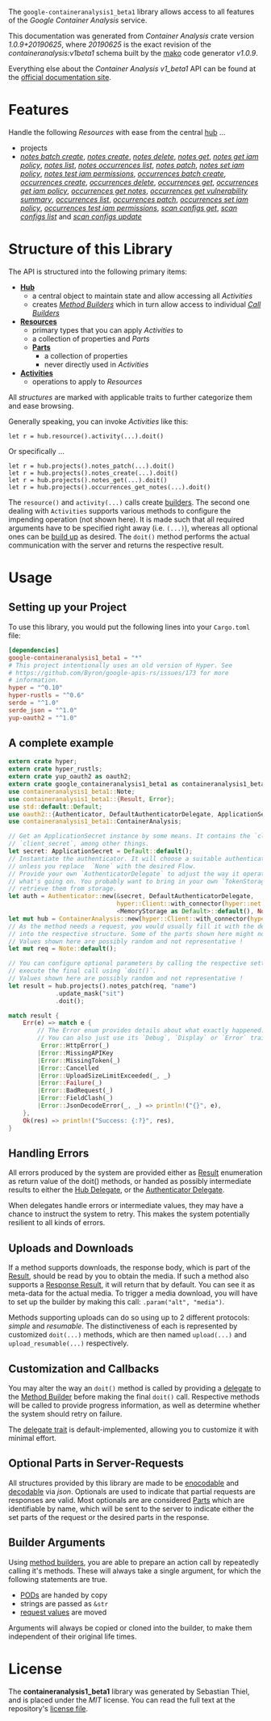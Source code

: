 <!---
DO NOT EDIT !
This file was generated automatically from 'src/mako/api/README.md.mako'
DO NOT EDIT !
-->
The `google-containeranalysis1_beta1` library allows access to all features of the *Google Container Analysis* service.

This documentation was generated from *Container Analysis* crate version *1.0.9+20190625*, where *20190625* is the exact revision of the *containeranalysis:v1beta1* schema built by the [mako](http://www.makotemplates.org/) code generator *v1.0.9*.

Everything else about the *Container Analysis* *v1_beta1* API can be found at the
[official documentation site](https://cloud.google.com/container-analysis/api/reference/rest/).
# Features

Handle the following *Resources* with ease from the central [hub](https://docs.rs/google-containeranalysis1_beta1/1.0.9+20190625/google_containeranalysis1_beta1/struct.ContainerAnalysis.html) ... 

* projects
 * [*notes batch create*](https://docs.rs/google-containeranalysis1_beta1/1.0.9+20190625/google_containeranalysis1_beta1/struct.ProjectNoteBatchCreateCall.html), [*notes create*](https://docs.rs/google-containeranalysis1_beta1/1.0.9+20190625/google_containeranalysis1_beta1/struct.ProjectNoteCreateCall.html), [*notes delete*](https://docs.rs/google-containeranalysis1_beta1/1.0.9+20190625/google_containeranalysis1_beta1/struct.ProjectNoteDeleteCall.html), [*notes get*](https://docs.rs/google-containeranalysis1_beta1/1.0.9+20190625/google_containeranalysis1_beta1/struct.ProjectNoteGetCall.html), [*notes get iam policy*](https://docs.rs/google-containeranalysis1_beta1/1.0.9+20190625/google_containeranalysis1_beta1/struct.ProjectNoteGetIamPolicyCall.html), [*notes list*](https://docs.rs/google-containeranalysis1_beta1/1.0.9+20190625/google_containeranalysis1_beta1/struct.ProjectNoteListCall.html), [*notes occurrences list*](https://docs.rs/google-containeranalysis1_beta1/1.0.9+20190625/google_containeranalysis1_beta1/struct.ProjectNoteOccurrenceListCall.html), [*notes patch*](https://docs.rs/google-containeranalysis1_beta1/1.0.9+20190625/google_containeranalysis1_beta1/struct.ProjectNotePatchCall.html), [*notes set iam policy*](https://docs.rs/google-containeranalysis1_beta1/1.0.9+20190625/google_containeranalysis1_beta1/struct.ProjectNoteSetIamPolicyCall.html), [*notes test iam permissions*](https://docs.rs/google-containeranalysis1_beta1/1.0.9+20190625/google_containeranalysis1_beta1/struct.ProjectNoteTestIamPermissionCall.html), [*occurrences batch create*](https://docs.rs/google-containeranalysis1_beta1/1.0.9+20190625/google_containeranalysis1_beta1/struct.ProjectOccurrenceBatchCreateCall.html), [*occurrences create*](https://docs.rs/google-containeranalysis1_beta1/1.0.9+20190625/google_containeranalysis1_beta1/struct.ProjectOccurrenceCreateCall.html), [*occurrences delete*](https://docs.rs/google-containeranalysis1_beta1/1.0.9+20190625/google_containeranalysis1_beta1/struct.ProjectOccurrenceDeleteCall.html), [*occurrences get*](https://docs.rs/google-containeranalysis1_beta1/1.0.9+20190625/google_containeranalysis1_beta1/struct.ProjectOccurrenceGetCall.html), [*occurrences get iam policy*](https://docs.rs/google-containeranalysis1_beta1/1.0.9+20190625/google_containeranalysis1_beta1/struct.ProjectOccurrenceGetIamPolicyCall.html), [*occurrences get notes*](https://docs.rs/google-containeranalysis1_beta1/1.0.9+20190625/google_containeranalysis1_beta1/struct.ProjectOccurrenceGetNoteCall.html), [*occurrences get vulnerability summary*](https://docs.rs/google-containeranalysis1_beta1/1.0.9+20190625/google_containeranalysis1_beta1/struct.ProjectOccurrenceGetVulnerabilitySummaryCall.html), [*occurrences list*](https://docs.rs/google-containeranalysis1_beta1/1.0.9+20190625/google_containeranalysis1_beta1/struct.ProjectOccurrenceListCall.html), [*occurrences patch*](https://docs.rs/google-containeranalysis1_beta1/1.0.9+20190625/google_containeranalysis1_beta1/struct.ProjectOccurrencePatchCall.html), [*occurrences set iam policy*](https://docs.rs/google-containeranalysis1_beta1/1.0.9+20190625/google_containeranalysis1_beta1/struct.ProjectOccurrenceSetIamPolicyCall.html), [*occurrences test iam permissions*](https://docs.rs/google-containeranalysis1_beta1/1.0.9+20190625/google_containeranalysis1_beta1/struct.ProjectOccurrenceTestIamPermissionCall.html), [*scan configs get*](https://docs.rs/google-containeranalysis1_beta1/1.0.9+20190625/google_containeranalysis1_beta1/struct.ProjectScanConfigGetCall.html), [*scan configs list*](https://docs.rs/google-containeranalysis1_beta1/1.0.9+20190625/google_containeranalysis1_beta1/struct.ProjectScanConfigListCall.html) and [*scan configs update*](https://docs.rs/google-containeranalysis1_beta1/1.0.9+20190625/google_containeranalysis1_beta1/struct.ProjectScanConfigUpdateCall.html)




# Structure of this Library

The API is structured into the following primary items:

* **[Hub](https://docs.rs/google-containeranalysis1_beta1/1.0.9+20190625/google_containeranalysis1_beta1/struct.ContainerAnalysis.html)**
    * a central object to maintain state and allow accessing all *Activities*
    * creates [*Method Builders*](https://docs.rs/google-containeranalysis1_beta1/1.0.9+20190625/google_containeranalysis1_beta1/trait.MethodsBuilder.html) which in turn
      allow access to individual [*Call Builders*](https://docs.rs/google-containeranalysis1_beta1/1.0.9+20190625/google_containeranalysis1_beta1/trait.CallBuilder.html)
* **[Resources](https://docs.rs/google-containeranalysis1_beta1/1.0.9+20190625/google_containeranalysis1_beta1/trait.Resource.html)**
    * primary types that you can apply *Activities* to
    * a collection of properties and *Parts*
    * **[Parts](https://docs.rs/google-containeranalysis1_beta1/1.0.9+20190625/google_containeranalysis1_beta1/trait.Part.html)**
        * a collection of properties
        * never directly used in *Activities*
* **[Activities](https://docs.rs/google-containeranalysis1_beta1/1.0.9+20190625/google_containeranalysis1_beta1/trait.CallBuilder.html)**
    * operations to apply to *Resources*

All *structures* are marked with applicable traits to further categorize them and ease browsing.

Generally speaking, you can invoke *Activities* like this:

```Rust,ignore
let r = hub.resource().activity(...).doit()
```

Or specifically ...

```ignore
let r = hub.projects().notes_patch(...).doit()
let r = hub.projects().notes_create(...).doit()
let r = hub.projects().notes_get(...).doit()
let r = hub.projects().occurrences_get_notes(...).doit()
```

The `resource()` and `activity(...)` calls create [builders][builder-pattern]. The second one dealing with `Activities` 
supports various methods to configure the impending operation (not shown here). It is made such that all required arguments have to be 
specified right away (i.e. `(...)`), whereas all optional ones can be [build up][builder-pattern] as desired.
The `doit()` method performs the actual communication with the server and returns the respective result.

# Usage

## Setting up your Project

To use this library, you would put the following lines into your `Cargo.toml` file:

```toml
[dependencies]
google-containeranalysis1_beta1 = "*"
# This project intentionally uses an old version of Hyper. See
# https://github.com/Byron/google-apis-rs/issues/173 for more
# information.
hyper = "^0.10"
hyper-rustls = "^0.6"
serde = "^1.0"
serde_json = "^1.0"
yup-oauth2 = "^1.0"
```

## A complete example

```Rust
extern crate hyper;
extern crate hyper_rustls;
extern crate yup_oauth2 as oauth2;
extern crate google_containeranalysis1_beta1 as containeranalysis1_beta1;
use containeranalysis1_beta1::Note;
use containeranalysis1_beta1::{Result, Error};
use std::default::Default;
use oauth2::{Authenticator, DefaultAuthenticatorDelegate, ApplicationSecret, MemoryStorage};
use containeranalysis1_beta1::ContainerAnalysis;

// Get an ApplicationSecret instance by some means. It contains the `client_id` and 
// `client_secret`, among other things.
let secret: ApplicationSecret = Default::default();
// Instantiate the authenticator. It will choose a suitable authentication flow for you, 
// unless you replace  `None` with the desired Flow.
// Provide your own `AuthenticatorDelegate` to adjust the way it operates and get feedback about 
// what's going on. You probably want to bring in your own `TokenStorage` to persist tokens and
// retrieve them from storage.
let auth = Authenticator::new(&secret, DefaultAuthenticatorDelegate,
                              hyper::Client::with_connector(hyper::net::HttpsConnector::new(hyper_rustls::TlsClient::new())),
                              <MemoryStorage as Default>::default(), None);
let mut hub = ContainerAnalysis::new(hyper::Client::with_connector(hyper::net::HttpsConnector::new(hyper_rustls::TlsClient::new())), auth);
// As the method needs a request, you would usually fill it with the desired information
// into the respective structure. Some of the parts shown here might not be applicable !
// Values shown here are possibly random and not representative !
let mut req = Note::default();

// You can configure optional parameters by calling the respective setters at will, and
// execute the final call using `doit()`.
// Values shown here are possibly random and not representative !
let result = hub.projects().notes_patch(req, "name")
             .update_mask("sit")
             .doit();

match result {
    Err(e) => match e {
        // The Error enum provides details about what exactly happened.
        // You can also just use its `Debug`, `Display` or `Error` traits
         Error::HttpError(_)
        |Error::MissingAPIKey
        |Error::MissingToken(_)
        |Error::Cancelled
        |Error::UploadSizeLimitExceeded(_, _)
        |Error::Failure(_)
        |Error::BadRequest(_)
        |Error::FieldClash(_)
        |Error::JsonDecodeError(_, _) => println!("{}", e),
    },
    Ok(res) => println!("Success: {:?}", res),
}

```
## Handling Errors

All errors produced by the system are provided either as [Result](https://docs.rs/google-containeranalysis1_beta1/1.0.9+20190625/google_containeranalysis1_beta1/enum.Result.html) enumeration as return value of 
the doit() methods, or handed as possibly intermediate results to either the 
[Hub Delegate](https://docs.rs/google-containeranalysis1_beta1/1.0.9+20190625/google_containeranalysis1_beta1/trait.Delegate.html), or the [Authenticator Delegate](https://docs.rs/yup-oauth2/*/yup_oauth2/trait.AuthenticatorDelegate.html).

When delegates handle errors or intermediate values, they may have a chance to instruct the system to retry. This 
makes the system potentially resilient to all kinds of errors.

## Uploads and Downloads
If a method supports downloads, the response body, which is part of the [Result](https://docs.rs/google-containeranalysis1_beta1/1.0.9+20190625/google_containeranalysis1_beta1/enum.Result.html), should be
read by you to obtain the media.
If such a method also supports a [Response Result](https://docs.rs/google-containeranalysis1_beta1/1.0.9+20190625/google_containeranalysis1_beta1/trait.ResponseResult.html), it will return that by default.
You can see it as meta-data for the actual media. To trigger a media download, you will have to set up the builder by making
this call: `.param("alt", "media")`.

Methods supporting uploads can do so using up to 2 different protocols: 
*simple* and *resumable*. The distinctiveness of each is represented by customized 
`doit(...)` methods, which are then named `upload(...)` and `upload_resumable(...)` respectively.

## Customization and Callbacks

You may alter the way an `doit()` method is called by providing a [delegate](https://docs.rs/google-containeranalysis1_beta1/1.0.9+20190625/google_containeranalysis1_beta1/trait.Delegate.html) to the 
[Method Builder](https://docs.rs/google-containeranalysis1_beta1/1.0.9+20190625/google_containeranalysis1_beta1/trait.CallBuilder.html) before making the final `doit()` call. 
Respective methods will be called to provide progress information, as well as determine whether the system should 
retry on failure.

The [delegate trait](https://docs.rs/google-containeranalysis1_beta1/1.0.9+20190625/google_containeranalysis1_beta1/trait.Delegate.html) is default-implemented, allowing you to customize it with minimal effort.

## Optional Parts in Server-Requests

All structures provided by this library are made to be [enocodable](https://docs.rs/google-containeranalysis1_beta1/1.0.9+20190625/google_containeranalysis1_beta1/trait.RequestValue.html) and 
[decodable](https://docs.rs/google-containeranalysis1_beta1/1.0.9+20190625/google_containeranalysis1_beta1/trait.ResponseResult.html) via *json*. Optionals are used to indicate that partial requests are responses 
are valid.
Most optionals are are considered [Parts](https://docs.rs/google-containeranalysis1_beta1/1.0.9+20190625/google_containeranalysis1_beta1/trait.Part.html) which are identifiable by name, which will be sent to 
the server to indicate either the set parts of the request or the desired parts in the response.

## Builder Arguments

Using [method builders](https://docs.rs/google-containeranalysis1_beta1/1.0.9+20190625/google_containeranalysis1_beta1/trait.CallBuilder.html), you are able to prepare an action call by repeatedly calling it's methods.
These will always take a single argument, for which the following statements are true.

* [PODs][wiki-pod] are handed by copy
* strings are passed as `&str`
* [request values](https://docs.rs/google-containeranalysis1_beta1/1.0.9+20190625/google_containeranalysis1_beta1/trait.RequestValue.html) are moved

Arguments will always be copied or cloned into the builder, to make them independent of their original life times.

[wiki-pod]: http://en.wikipedia.org/wiki/Plain_old_data_structure
[builder-pattern]: http://en.wikipedia.org/wiki/Builder_pattern
[google-go-api]: https://github.com/google/google-api-go-client

# License
The **containeranalysis1_beta1** library was generated by Sebastian Thiel, and is placed 
under the *MIT* license.
You can read the full text at the repository's [license file][repo-license].

[repo-license]: https://github.com/Byron/google-apis-rsblob/master/LICENSE.md
